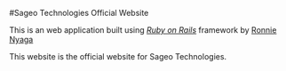 #Sageo Technologies Official Website

This is an web application built using [*Ruby on Rails*](http://guides.rubyonrails.org) framework by [Ronnie Nyaga](http://twitter.com/ronnie_nyaga)

This website is the official website for Sageo Technologies.
